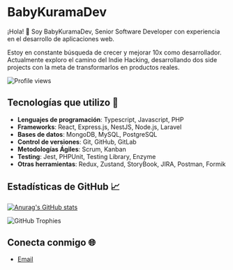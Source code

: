 # BabyKuramaDev

¡Hola! 👋 Soy BabyKuramaDev, Senior Software Developer con experiencia en el desarrollo de aplicaciones web. 

Estoy en constante búsqueda de crecer y mejorar 10x como desarrollador. Actualmente exploro el camino del Indie Hacking, desarrollando dos side projects con la meta de transformarlos en productos reales.

![Profile views](https://komarev.com/ghpvc/?username=KuramaBiju&color=blue)

## Tecnologías que utilizo 🚀

- **Lenguajes de programación**: Typescript, Javascript, PHP
- **Frameworks**: React, Express.js, NestJS, Node.js, Laravel
- **Bases de datos**: MongoDB, MySQL, PostgreSQL
- **Control de versiones**: Git, GitHub, GitLab
- **Metodologías Ágiles**: Scrum, Kanban
- **Testing**: Jest, PHPUnit, Testing Library, Enzyme
- **Otras herramientas**: Redux, Zustand, StoryBook, JIRA, Postman, Formik

## Estadísticas de GitHub 📈

[![Anurag's GitHub stats](https://github-readme-stats.vercel.app/api?username=BabyKuramaDev&show_icons=true&hide_border=true&theme=tokyonight)](https://github.com/anuraghazra/github-readme-stats)

![GitHub Trophies](https://github-profile-trophy.vercel.app/?username=BabyKuramaDev&theme=radical)



## Conecta conmigo 🌐

- [Email](mailto:jeronimoledesma0@gmail.com)

